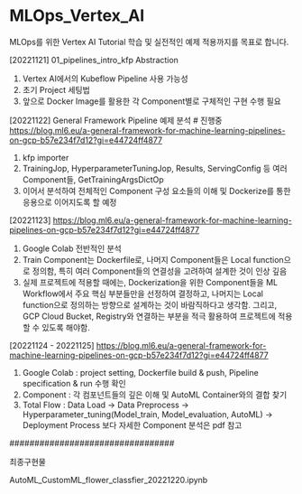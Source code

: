 # MLOps_Vertex_AI
MLOps를 위한 Vertex AI Tutorial 학습 및 실전적인 예제 적용까지를 목표로 합니다.

[20221121]
01_pipelines_intro_kfp Abstraction

1. Vertex AI에서의 Kubeflow Pipeline 사용 가능성
2. 초기 Project 세팅법
3. 앞으로 Docker Image를 활용한 각 Component별로 구체적인 구현 수행 필요


[20221122]
General Framework Pipeline 예제 분석 # 진행중
https://blog.ml6.eu/a-general-framework-for-machine-learning-pipelines-on-gcp-b57e234f7d12?gi=e44724ff4877

1. kfp importer
2. TrainingJop, HyperparameterTuningJop, Results, ServingConfig 등 여러 Component들, GetTrainingArgsDictOp
3. 이어서 분석하여 전체적인 Component 구성 요소들의 이해 및 Dockerize를 통한 응용으로 이어지도록 할 예정

[20221123]
https://blog.ml6.eu/a-general-framework-for-machine-learning-pipelines-on-gcp-b57e234f7d12?gi=e44724ff4877

1. Google Colab 전반적인 분석
2. Train Component는 Dockerfile로, 나머지 Component들은 Local function으로 정의함, 특히 여러 Component들의 연결성을 고려하여 설계한 것이 인상 깊음
3. 실제 프로젝트에 적용할 때에는, Dockerization을 위한 Component들을 ML Workflow에서 주요 핵심 부분들만을 선정하여 결정하고, 나머지는 Local function으로 정의하는 방향으로 설계하는 것이 바람직하다고 생각함. 그리고, GCP Cloud Bucket, Registry와 연결하는 부분을 적극 활용하여 프로젝트에 적용할 수 있도록 해야함.

[20221124 - 20221125]
https://blog.ml6.eu/a-general-framework-for-machine-learning-pipelines-on-gcp-b57e234f7d12?gi=e44724ff4877

1. Google Colab : project setting, Dockerfile build & push, Pipeline specification & run 수행 확인
2. Component : 각 컴포넌트들의 깊은 이해 및 AutoML Container와의 결합 찾기
3. Total Flow : Data Load -> Data Preprocess -> Hyperparameter_tuning(Model_train, Model_evaluation, AutoML) -> Deployment Process
보다 자세한 Component 분석은 pdf 참고

#################################

최종구현물

AutoML_CustomML_flower_classfier_20221220.ipynb
